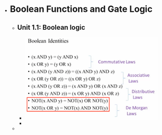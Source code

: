 - # Boolean Functions and Gate Logic
	- ## Unit 1.1: Boolean logic
		- ![image.png](../assets/image_1658850612467_0.png)
		-
	-